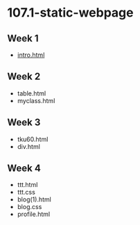 # 107.1-static-webpage

## Week 1
- [ intro.html ](https://github.com/m2314882886/107.1-static-webpage/blob/master/w01/intro.html)

## Week 2
* table.html
* myclass.html

## Week 3
* tku60.html
* div.html

## Week 4
* ttt.html
* ttt.css
* blog(1).html
* blog.css
* profile.html
<!--stackedit_data:
eyJoaXN0b3J5IjpbLTExOTU3NDcwMTEsMjAyODg4MTM3OCwtMT
UzODk2MDU0LC02Mzc1MDIyOTUsODQ0NDcwMTI1XX0=
-->